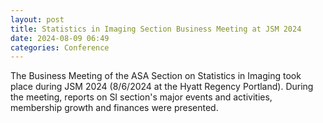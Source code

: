 ```yaml
---
layout: post
title: Statistics in Imaging Section Business Meeting at JSM 2024
date: 2024-08-09 06:49 
categories: Conference
---
```


The Business Meeting of the ASA Section on Statistics in Imaging took place during JSM 2024 (8/6/2024 at the Hyatt Regency Portland). During the meeting, reports on SI section's major events and activities, membership growth and finances were presented.
